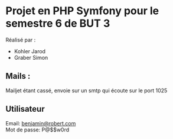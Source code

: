 # Projet en PHP Symfony pour le semestre 6 de BUT 3

Réalisé par : 
- Kohler Jarod
- Graber Simon

## Mails : 
Mailjet étant cassé, envoie sur un smtp qui écoute sur le port 1025

## Utilisateur 
Email: benjamin@robert.com<br>
Mot de passe: P@$$w0rd